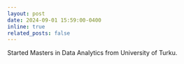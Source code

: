 ```yaml
---
layout: post
date: 2024-09-01 15:59:00-0400
inline: true
related_posts: false
---
```


Started Masters in Data Analytics from University of Turku.
